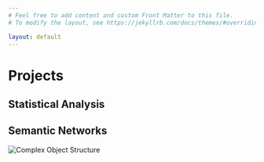 ```yaml
---
# Feel free to add content and custom Front Matter to this file.
# To modify the layout, see https://jekyllrb.com/docs/themes/#overriding-theme-defaults

layout: default
---
```

# Projects
## Statistical Analysis
## Semantic Networks
![Complex Object Structure](/assets/complex_object.png)